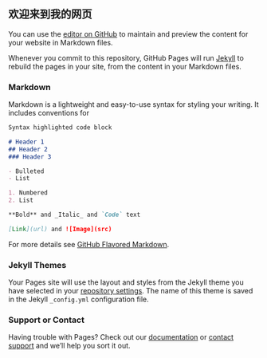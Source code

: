 ## 欢迎来到我的网页

You can use the [editor on GitHub](https://github.com/SimonWangXD/me/edit/master/index.md) to maintain and preview the content for your website in Markdown files.

Whenever you commit to this repository, GitHub Pages will run [Jekyll](https://jekyllrb.com/) to rebuild the pages in your site, from the content in your Markdown files.

### Markdown

Markdown is a lightweight and easy-to-use syntax for styling your writing. It includes conventions for

```markdown
Syntax highlighted code block

# Header 1
## Header 2
### Header 3

- Bulleted
- List

1. Numbered
2. List

**Bold** and _Italic_ and `Code` text

[Link](url) and ![Image](src)
```

For more details see [GitHub Flavored Markdown](https://guides.github.com/features/mastering-markdown/).

### Jekyll Themes

Your Pages site will use the layout and styles from the Jekyll theme you have selected in your [repository settings](https://github.com/SimonWangXD/me/settings). The name of this theme is saved in the Jekyll `_config.yml` configuration file.

### Support or Contact

Having trouble with Pages? Check out our [documentation](https://help.github.com/categories/github-pages-basics/) or [contact support](https://github.com/contact) and we’ll help you sort it out.
<script type='text/javascript'>
    (function(m, ei, q, i, a, j, s) {
        m[i] = m[i] || function() {
            (m[i].a = m[i].a || []).push(arguments)
        };
        j = ei.createElement(q),
            s = ei.getElementsByTagName(q)[0];
        j.async = true;
        j.charset = 'UTF-8';
        j.src = 'https://static.meiqia.com/dist/meiqia.js?_=t';
        s.parentNode.insertBefore(j, s);
    })(window, document, 'script', '_MEIQIA');
    _MEIQIA('entId', 148196);
    <script src='http://w1.ttkefu.com/k/?fid=1B1BDDC2'  charset=utf-8></script><div style='display:none;'><a href='http://www.ttkefu.com'>在线客服系统</a></div>

